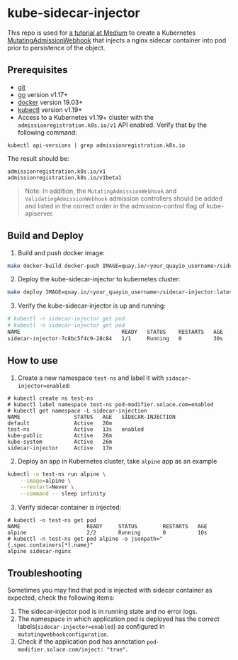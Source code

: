 # kube-sidecar-injector

This repo is used for [a tutorial at Medium](https://medium.com/ibm-cloud/diving-into-kubernetes-mutatingadmissionwebhook-6ef3c5695f74) to create a Kubernetes [MutatingAdmissionWebhook](https://kubernetes.io/docs/admin/admission-controllers/#mutatingadmissionwebhook-beta-in-19) that injects a nginx sidecar container into pod prior to persistence of the object.

## Prerequisites

- [git](https://git-scm.com/downloads)
- [go](https://golang.org/dl/) version v1.17+
- [docker](https://docs.docker.com/install/) version 19.03+
- [kubectl](https://kubernetes.io/docs/tasks/tools/install-kubectl/) version v1.19+
- Access to a Kubernetes v1.19+ cluster with the `admissionregistration.k8s.io/v1` API enabled. Verify that by the following command:

```
kubectl api-versions | grep admissionregistration.k8s.io
```
The result should be:
```
admissionregistration.k8s.io/v1
admissionregistration.k8s.io/v1beta1
```

> Note: In addition, the `MutatingAdmissionWebhook` and `ValidatingAdmissionWebhook` admission controllers should be added and listed in the correct order in the admission-control flag of kube-apiserver.

## Build and Deploy

1. Build and push docker image:

```bash
make docker-build docker-push IMAGE=quay.io/<your_quayio_username>/sidecar-injector:latest
```

2. Deploy the kube-sidecar-injector to kubernetes cluster:

```bash
make deploy IMAGE=quay.io/<your_quayio_username>/sidecar-injector:latest
```

3. Verify the kube-sidecar-injector is up and running:

```bash
# kubectl -n sidecar-injector get pod
# kubectl -n sidecar-injector get pod
NAME                                READY   STATUS    RESTARTS   AGE
sidecar-injector-7c8bc5f4c9-28c84   1/1     Running   0          30s
```

## How to use

1. Create a new namespace `test-ns` and label it with `sidecar-injector=enabled`:

```
# kubectl create ns test-ns
# kubectl label namespace test-ns pod-modifier.solace.com=enabled
# kubectl get namespace -L sidecar-injection
NAME                 STATUS   AGE   SIDECAR-INJECTION
default              Active   26m
test-ns              Active   13s   enabled
kube-public          Active   26m
kube-system          Active   26m
sidecar-injector     Active   17m
```

2. Deploy an app in Kubernetes cluster, take `alpine` app as an example

```bash
kubectl -n test-ns run alpine \
    --image=alpine \
    --restart=Never \
    --command -- sleep infinity
```

3. Verify sidecar container is injected:

```
# kubectl -n test-ns get pod
NAME                     READY     STATUS        RESTARTS   AGE
alpine                   2/2       Running       0          10s
# kubectl -n test-ns get pod alpine -o jsonpath="{.spec.containers[*].name}"
alpine sidecar-nginx
```

## Troubleshooting

Sometimes you may find that pod is injected with sidecar container as expected, check the following items:

1. The sidecar-injector pod is in running state and no error logs.
2. The namespace in which application pod is deployed has the correct labels(`sidecar-injector=enabled`) as configured in `mutatingwebhookconfiguration`.
3. Check if the application pod has annotation `pod-modifier.solace.com/inject: "true"`.
